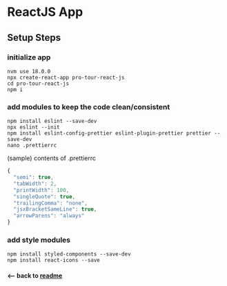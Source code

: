 # ReactJS App

## Setup Steps

### initialize app

```shell
nvm use 18.0.0
npx create-react-app pro-tour-react-js
cd pro-tour-react-js
npm i
```

### add modules to keep the code clean/consistent

```shell
npm install eslint --save-dev
npx eslint --init
npm install eslint-config-prettier eslint-plugin-prettier prettier --save-dev
nano .prettierrc
```

(sample) contents of .prettierrc

```js
{
  "semi": true,
  "tabWidth": 2,
  "printWidth": 100,
  "singleQuote": true,
  "trailingComma": "none",
  "jsxBracketSameLine": true,
  "arrowParens": "always"
}
```

### add style modules

```shell
npm install styled-components --save-dev
npm install react-icons --save
```

#### <-- back to [readme](../README.md)

